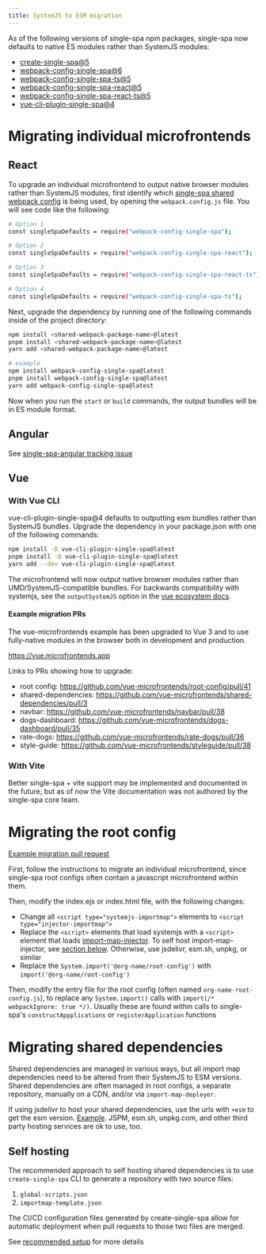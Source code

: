 ```yaml
---
title: SystemJS to ESM migration
---
```


As of the following versions of single-spa npm packages, single-spa now defaults to native ES modules rather than SystemJS modules:

- [create-single-spa@5](https://github.com/single-spa/create-single-spa/blob/main/packages/create-single-spa/CHANGELOG.md)
- [webpack-config-single-spa@6](https://github.com/single-spa/create-single-spa/blob/main/packages/webpack-config-single-spa/CHANGELOG.md)
- [webpack-config-single-spa-ts@5](https://github.com/single-spa/create-single-spa/blob/main/packages/webpack-config-single-spa-ts/CHANGELOG.md)
- [webpack-config-single-spa-react@5](https://github.com/single-spa/create-single-spa/blob/main/packages/webpack-config-single-spa-react/CHANGELOG.md)
- [webpack-config-single-spa-react-ts@5](https://github.com/single-spa/create-single-spa/blob/main/packages/webpack-config-single-spa-react-ts/CHANGELOG.md)
- [vue-cli-plugin-single-spa@4](https://github.com/single-spa/vue-cli-plugin-single-spa/releases/tag/v4.0.0)

# Migrating individual microfrontends

## React

To upgrade an individual microfrontend to output native browser modules rather than SystemJS modules, first identify which [single-spa shared webpack config](https://single-spa.js.org/docs/shared-webpack-configs) is being used, by opening the `webpack.config.js` file. You will see code like the following:

```sh
# Option 1
const singleSpaDefaults = require("webpack-config-single-spa");

# Option 2
const singleSpaDefaults = require("webpack-config-single-spa-react");

# Option 3
const singleSpaDefaults = require("webpack-config-single-spa-react-ts");

# Option 4
const singleSpaDefaults = require("webpack-config-single-spa-ts");
```

Next, upgrade the dependency by running one of the following commands inside of the project directory:

```sh
npm install <shared-webpack-package-name>@latest
pnpm install <shared-webpack-package-name>@latest
yarn add <shared-webpack-package-name>@latest

# example
npm install webpack-config-single-spa@latest
pnpm install webpack-config-single-spa@latest
yarn add webpack-config-single-spa@latest
```

Now when you run the `start` or `build` commands, the output bundles will be in ES module format.

## Angular

See [single-spa-angular tracking issue](https://github.com/single-spa/single-spa-angular/issues/534)

## Vue

### With Vue CLI

vue-cli-plugin-single-spa@4 defaults to outputting esm bundles rather than SystemJS bundles. Upgrade the dependency in your package.json with one of the following commands:

```sh
npm install -D vue-cli-plugin-single-spa@latest
pnpm install -D vue-cli-plugin-single-spa@latest
yarn add --dev vue-cli-plugin-single-spa@latest
```

The microfrontend will now output native browser modules rather than UMD/SystemJS-compatible bundles. For backwards compatibility with systemjs, see the `outputSystemJS` option in the [vue ecosystem docs](/docs/ecosystem-vue/#vue-cli-plugin-single-spa-configuration).

#### Example migration PRs

The vue-microfrontends example has been upgraded to Vue 3 and to use fully-native modules in the browser both in development and production.

https://vue.microfrontends.app

Links to PRs showing how to upgrade:
- root config: https://github.com/vue-microfrontends/root-config/pull/41
- shared-dependencies: https://github.com/vue-microfrontends/shared-dependencies/pull/3
- navbar: https://github.com/vue-microfrontends/navbar/pull/38
- dogs-dashboard: https://github.com/vue-microfrontends/dogs-dashboard/pull/35
- rate-dogs: https://github.com/vue-microfrontends/rate-dogs/pull/36
- style-guide: https://github.com/vue-microfrontends/styleguide/pull/38

### With Vite

Better single-spa + vite support may be implemented and documented in the future, but as of now the Vite documentation was not authored by the single-spa core team.

# Migrating the root config

[Example migration pull request](https://github.com/react-microfrontends/root-config/pull/46/files)

First, follow the instructions to migrate an individual microfrontend, since single-spa root configs often contain a javascript microfrontend within them.

Then, modify the index.ejs or index.html file, with the following changes:

- Change all `<script type="systemjs-importmap">` elements to `<script type="injector-importmap">`
- Replace the `<script>` elements that load systemjs with a `<script>` element that loads [import-map-injector](https://github.com/single-spa/import-map-injector). To self host import-map-injector, see [section below](#migrating-the-shared-dependencies). Otherwise, use jsdelivr, esm.sh, unpkg, or similar
- Replace the `System.import('@org-name/root-config')` with `import('@org-name/root-config')`

Then, modify the entry file for the root config (often named `org-name-root-config.js`), to replace any `System.import()` calls with `import(/* webpackIgnore: true */)`. Usually these are found within calls to single-spa's `constructAppplications` or `registerApplication` functions

# Migrating shared dependencies

Shared dependencies are managed in various ways, but all import map dependencies need to be altered from their SystemJS to ESM versions. Shared dependencies are often managed in root configs, a separate repository, manually on a CDN, and/or via `import-map-deployer`.

If using jsdelivr to host your shared dependencies, use the urls with `+esm` to get the esm version. [Example](https://www.jsdelivr.com/package/npm/@single-spa/import-map-injector?tab=files). JSPM, esm.sh, unpkg.com, and other third party hosting services are ok to use, too.

## Self hosting

The recommended approach to self hosting shared dependencies is to use `create-single-spa` CLI to generate a repository with two source files:

1. `global-scripts.json`
1. `importmap-template.json`

The CI/CD configuration files generated by create-single-spa allow for automatic deployment when pull requests to those two files are merged.

See [recommended setup](https://single-spa.js.org/docs/recommended-setup) for more details